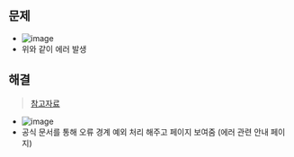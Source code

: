 ## 문제
- ![image](https://github.com/hyunolike/troubleshooting-docs/assets/61215550/35d07672-f0ee-4b74-8421-9feaea961dfd)
- 위와 같이 에러 발생
## 해결
> [참고자료](https://nextjs.org/docs/pages/building-your-application/configuring/error-handling#handling-client-errors)
- ![image](https://github.com/hyunolike/troubleshooting-docs/assets/61215550/d11284b9-4d87-445a-a5b2-a0ec13eeb197)
- 공식 문서를 통해 오류 경계 예외 처리 해주고 페이지 보여줌 (에러 관련 안내 페이지)
